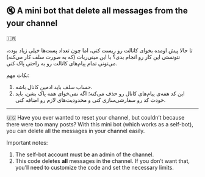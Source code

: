 🔇 A mini bot that delete all messages from the your channel
---
🇮🇷

تا حالا پیش اومده بخوای کانالت رو ریست کنی، اما چون تعداد پست‌ها خیلی زیاد بوده، نتونستی این کار رو انجام بدی؟
با این مینی‌ربات (که به صورت سلف کار می‌کنه) می‌تونی تمام پیام‌های کانالت رو به راحتی پاک کنی.

نکات مهم:
1. حساب سلف باید ادمین کانال باشه.
2. این کد همه‌ی پیام‌های کانال رو حذف می‌کنه؛ اگه نمی‌خوای همه پاک بشن، باید خودت کد رو سفارشی‌سازی کنی و محدودیت‌های لازم رو اضافه کنی.
---
🇺🇸
Have you ever wanted to reset your channel, but couldn’t because there were too many posts?
With this mini bot (which works as a self-bot), you can delete all the messages in your channel easily.

Important notes:

1. The self-bot account must be an admin of the channel.
2. This code deletes **all** messages in the channel. If you don’t want that, you’ll need to customize the code and set the necessary limits.
